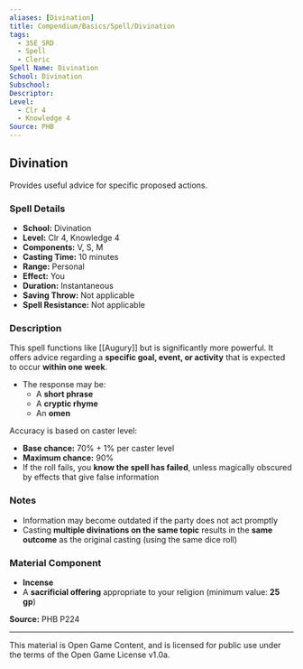 ```yaml
---
aliases: [Divination]
title: Compendium/Basics/Spell/Divination
tags:
  - 35E_SRD
  - Spell
  - Cleric
Spell Name: Divination
School: Divination
Subschool: 
Descriptor: 
Level:
  - Clr 4
  - Knowledge 4
Source: PHB
---
```


## Divination

Provides useful advice for specific proposed actions.

### Spell Details

- **School:** Divination  
- **Level:** Clr 4, Knowledge 4  
- **Components:** V, S, M  
- **Casting Time:** 10 minutes  
- **Range:** Personal  
- **Effect:** You  
- **Duration:** Instantaneous  
- **Saving Throw:** Not applicable  
- **Spell Resistance:** Not applicable  

### Description

This spell functions like [[Augury]] but is significantly more powerful. It offers advice regarding a **specific goal, event, or activity** that is expected to occur **within one week**.

- The response may be:
  - A **short phrase**
  - A **cryptic rhyme**
  - An **omen**

Accuracy is based on caster level:

- **Base chance:** 70% + 1% per caster level  
- **Maximum chance:** 90%  
- If the roll fails, you **know the spell has failed**, unless magically obscured by effects that give false information

### Notes

- Information may become outdated if the party does not act promptly  
- Casting **multiple divinations on the same topic** results in the **same outcome** as the original casting (using the same dice roll)

### Material Component

- **Incense**  
- A **sacrificial offering** appropriate to your religion (minimum value: **25 gp**)


**Source:** PHB P224

---

This material is Open Game Content, and is licensed for public use under  
the terms of the Open Game License v1.0a.
